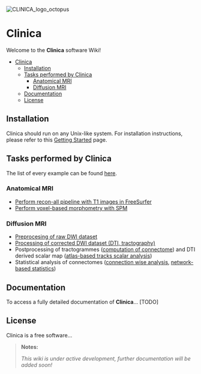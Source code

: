 ![CLINICA_logo_octopus](/uploads/7e401de02f163175e264ff2fd12d2cf5/CLINICA_logo_octopus.png)

# Clinica

Welcome to the **Clinica** software Wiki!

<!-- TOC depthFrom:1 depthTo:6 withLinks:1 updateOnSave:1 orderedList:0 -->

- [Clinica](#clinica)
	- [Installation](#installation)
	- [Tasks performed by Clinica](#tasks-performed-by-clinica)
		- [Anatomical MRI](#anatomical-mri)
		- [Diffusion MRI](#diffusion-mri)
	- [Documentation](#documentation)
	- [License](#license)

<!-- /TOC -->

## Installation

Clinica should run on any Unix-like system. For installation instructions, please refer to this [Getting Started](GettingStarted) page.


## Tasks performed by Clinica

The list of every example can be found [here](https://gitlab.icm-institute.org/aramis/clinica/wikis/ListOfExamples).

### Anatomical MRI
* [Perform recon-all pipeline with T1 images in FreeSurfer](https://gitlab.icm-institute.org/aramis/clinica/wikis/T1_FreesurferReconAll)
* [Perform voxel-based morphometry with SPM](https://gitlab.icm-institute.org/aramis/clinica/wikis/T1_VoxelBasedMorphometry)

### Diffusion MRI
* [Preprocesing of raw DWI dataset](https://gitlab.icm-institute.org/aramis/clinica/wikis/DWI_Preprocessing)
* [Processing of corrected DWI dataset (DTI, tractography)](https://gitlab.icm-institute.org/aramis/clinica/wikis/DWI_Processing)
* Postprocessing of tractogrammes ([computation of connectome](https://gitlab.icm-institute.org/aramis/clinica/wikis/connectome_construction)) and DTI derived scalar map ([atlas-based tracks scalar analysis](DWI_WM_scalar_analysis))
* Statistical analysis of connectomes ([connection wise analysis](https://gitlab.icm-institute.org/aramis/clinica/wikis/connection_wise_analysis), [network-based statistics](Network-based_statistics))

## Documentation

To access a fully detailed documentation of **Clinica**... [TODO]


## License

Clinica is a free software...


> **Notes:**
>
> _This wiki is under active development, further documentation will be added soon!_
